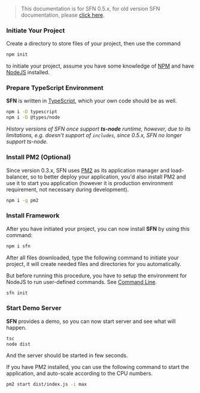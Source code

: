 <!-- title: Getting Start; order: 1 -->

>This documentation is for SFN 0.5.x, for old version SFN documentation, please 
> [click here](/docs/v0.4.x/getting-started).

### Initiate Your Project

Create a directory to store files of your project, then use the command

```sh
npm init
```

to initiate your project, assume you have some knowledge of 
[NPM](https://www.npmjs.com/) and have [NodeJS](https://nodejs.org) installed.

### Prepare TypeScript Environment

**SFN** is written in [TypeScript](https://www.typescriptlang.org), which your
own code should be as well.

```sh
npm i -D typescript
npm i -D @types/node
```

*History versions of SFN once support **ts-node** runtime, however, due to its*
*limitations, e.g. doesn't support of `includes`, since 0.5.x, SFN no longer*
*support ts-node.*

### Install PM2 (Optional)

Since version 0.3.x, SFN uses [PM2](https://pm2.io) as its application manager 
and load-balancer, so to better deploy your application, you'd also install PM2
and use it to start you application (however it is production environment 
requirement, not necessary during development).

```sh
npm i -g pm2
```

### Install Framework

After you have initiated your project, you can now install **SFN** by using 
this command:

```sh
npm i sfn
```

After all files downloaded, type the following command to initiate your project,
it will create needed files and directories for you automatically.

But before running this procedure, you have to setup the environment for NodeJS 
to run user-defined commands. See [Command Line](./command-line).

```sh
sfn init
```

### Start Demo Server

**SFN** provides a demo, so you can now start server and see what will happen.

```sh
tsc
node dist
```

And the server should be started in few seconds.

If you have PM2 installed, you can use the following command to start the 
application, and auto-scale according to the CPU numbers.

```sh
pm2 start dist/index.js -i max
```